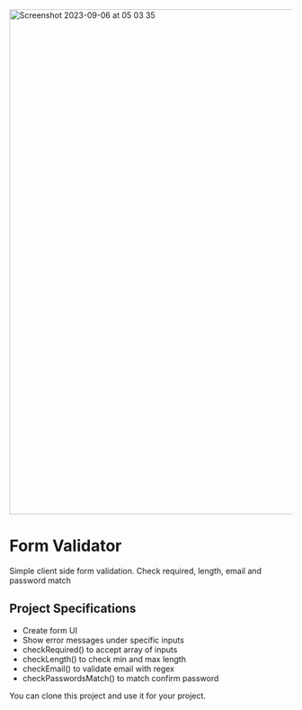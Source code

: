 <img width="898" alt="Screenshot 2023-09-06 at 05 03 35" src="https://github.com/shallmanq/Registration-Form/assets/135071350/83867b61-1e8f-426a-b9c4-5413185394de">

# Form Validator

Simple client side form validation. Check required, length, email and password match

## Project Specifications

- Create form UI
- Show error messages under specific inputs
- checkRequired() to accept array of inputs
- checkLength() to check min and max length
- checkEmail() to validate email with regex
- checkPasswordsMatch() to match confirm password

You can clone this project and use it for your project.
